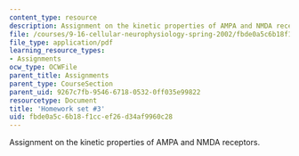 ```yaml
---
content_type: resource
description: Assignment on the kinetic properties of AMPA and NMDA receptors.
file: /courses/9-16-cellular-neurophysiology-spring-2002/fbde0a5c6b18f1ccef26d34af9960c28_problem_set_3.pdf
file_type: application/pdf
learning_resource_types:
- Assignments
ocw_type: OCWFile
parent_title: Assignments
parent_type: CourseSection
parent_uid: 9267c7fb-9546-6718-0532-0ff035e99822
resourcetype: Document
title: 'Homework set #3'
uid: fbde0a5c-6b18-f1cc-ef26-d34af9960c28
---
```

Assignment on the kinetic properties of AMPA and NMDA receptors.